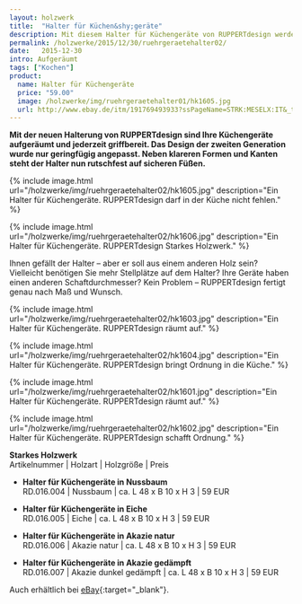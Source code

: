 ```yaml
---
layout: holzwerk
title:  "Halter für Küchen&shy;geräte"
description: Mit diesem Halter für Küchengeräte von RUPPERTdesign werden Ihre Küchenutensilien zum Blickfang! Ihr Rührgerätehalter wird nach Maß und Wunsch gefertigt.
permalink: /holzwerke/2015/12/30/ruehrgeraetehalter02/
date:   2015-12-30
intro: Aufgeräumt
tags: ["Kochen"]
product:
  name: Halter für Küchengeräte
  price: "59.00"
  image: /holzwerke/img/ruehrgeraetehalter01/hk1605.jpg
  url: http://www.ebay.de/itm/191769493933?ssPageName=STRK:MESELX:IT&_trksid=p3984.m1558.l2648
---
```


**Mit der neuen Halterung von RUPPERTdesign sind Ihre Küchengeräte aufgeräumt und jederzeit griffbereit.
Das Design der zweiten Generation wurde nur geringfügig angepasst.
Neben klareren Formen und Kanten steht der Halter nun rutschfest auf sicheren Füßen.**


{% include image.html url="/holzwerke/img/ruehrgeraetehalter02/hk1605.jpg" description="Ein Halter für Küchengeräte. RUPPERTdesign darf in der Küche nicht fehlen." %}


{% include image.html url="/holzwerke/img/ruehrgeraetehalter02/hk1606.jpg" description="Ein Halter für Küchengeräte. RUPPERTdesign Starkes Holzwerk." %}



Ihnen gefällt der Halter – aber er soll aus einem anderen Holz sein? 
Vielleicht benötigen Sie mehr Stellplätze auf dem Halter? 
Ihre Geräte haben einen anderen Schaftdurchmesser? 
Kein Problem – RUPPERTdesign fertigt genau nach Maß und Wunsch.  


{% include image.html url="/holzwerke/img/ruehrgeraetehalter02/hk1603.jpg" description="Ein Halter für Küchengeräte. RUPPERTdesign räumt auf." %}


{% include image.html url="/holzwerke/img/ruehrgeraetehalter02/hk1604.jpg" description="Ein Halter für Küchengeräte. RUPPERTdesign bringt Ordnung in die Küche." %}

{% include image.html url="/holzwerke/img/ruehrgeraetehalter02/hk1601.jpg" description="Ein Halter für Küchengeräte. RUPPERTdesign räumt auf." %}


{% include image.html url="/holzwerke/img/ruehrgeraetehalter02/hk1602.jpg" description="Ein Halter für Küchengeräte. RUPPERTdesign schafft Ordnung." %}

**Starkes Holzwerk**   
Artikelnummer \| Holzart \| Holzgröße \| Preis

* **Halter für Küchengeräte in Nussbaum**       
	RD.016.004  \| 	Nussbaum \| ca. L 48 x B 10 x H 3 \| 59 EUR


* **Halter für Küchengeräte in Eiche**       
	RD.016.005  \| 	Eiche \| ca. L 48 x B 10 x H 3 \| 59 EUR
	
	
* **Halter für Küchengeräte in Akazie natur**       
	RD.016.006  \| 	Akazie natur \| ca. L 48 x B 10 x H 3 \| 59 EUR
	
	
* **Halter für Küchengeräte in Akazie gedämpft**       
	RD.016.007  \| 	Akazie dunkel gedämpft \| ca. L 48 x B 10 x H 3 \| 59 EUR

Auch erhältlich bei [eBay][1]{:target="_blank"}.

 [1]: http://www.ebay.de/itm/191769493933?ssPageName=STRK:MESELX:IT&_trksid=p3984.m1558.l2648